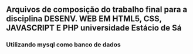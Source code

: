 <h2>Arquivos de composição do trabalho final para a disciplina DESENV. WEB EM HTML5, CSS, JAVASCRIPT E PHP universidade Estácio de Sá</h2>
<h3>Utilizando mysql como banco de dados</h3>
